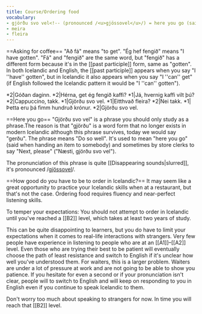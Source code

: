 ```yaml
---
title: Course/Ordering food
vocabulary:
- gjörðu svo vel<!-- (pronounced /<u>gjössovel</u>/) = here you go (said when handing an item to somebody)-->
- meira
- fleira
---
```


==Asking for coffee==
"Að fá" means "to get". "Ég hef fengið" means "I have gotten". "Fá" and "fengið" are the same word, but "fengið" has a different form because it's in the [[past participle]] form, same as "gotten". In both Icelandic and English, the [[past participle]] appears when you say "I ''have'' gotten", but in Icelandic it also appears when you say "I ''can'' get" (if English followed the Icelandic pattern it would be "I ''can'' gotten").

*2|Góðan daginn.
*2|Hérna, get ég fengið kaffi?
*1|Já, hvernig kaffi vilt þú?
*2|Cappuccino, takk.
*1|Gjörðu svo vel.
*1|Eitthvað fleira?
*2|Nei takk.
*1|Þetta eru þá fimm hundruð krónur.
*2|Gjörðu svo vel.

==Here you go==
"Gjörðu svo vel" is a phrase you should only study as a phrase.<ref>The reason is that "gjörðu" is a word form that no longer exists in modern Icelandic although this phrase survives, today we would say "gerðu". The phrase means "Do so well".</ref> It's used to mean "here you go" (said when handing an item to somebody) and sometimes by store clerks to say "Next, please" ("Næsti, gjörðu svo vel").

The pronunciation of this phrase is quite [[Disappearing sounds|slurred]], it's pronounced /<u>gjössovel</u>/.

==How good do you have to be to order in Icelandic?==
It may seem like a great opportunity to practice your Icelandic skills when at a restaurant, but that's not the case. Ordering food requires fluency and near-perfect listening skills.

To temper your expectations: You should not attempt to order in Icelandic until you've reached a [[B2]] level, which takes at least two years of study.

This can be quite disappointing to learners, but you do have to limit your expectations when it comes to real-life interactions with strangers. Very few people have experience in listening to people who are at an [[A1]]–[[A2]] level. Even those who are trying their best to be patient will eventually choose the path of least resistance and switch to English if it's unclear how well you've understood them. For waiters, this is a larger problem. Waiters are under a lot of pressure at work and are not going to be able to show you patience. If you hesitate for even a second or if your pronunciation isn't clear, people will to switch to English and will keep on responding to you in English even if you continue to speak Icelandic to them.

Don't worry too much about speaking to strangers for now. In time you will reach that [[B2]] level.

<references />
